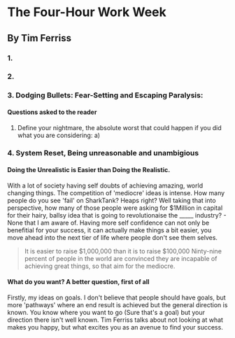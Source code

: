 # The Four-Hour Work Week 
## By Tim Ferriss 

### 1. 

### 2. 

### 3. Dodging Bullets: Fear-Setting and Escaping Paralysis:

#### Questions asked to the reader 

1. Define your nightmare, the absolute worst that could happen if you did what you are considering:
    a) 

### 4. System Reset, Being unreasonable and unambigious

#### Doing the Unrealistic is Easier than Doing the Realistic. 
With a lot of society having self doubts of achieving amazing, world changing things. The competition of 'mediocre' ideas is intense. How many people do you see 'fail' on SharkTank? Heaps right? Well taking that into perspective, how many of those people were asking for $1Million in capital for their hairy, ballsy idea that is going to revolutionaise the _____ industry? - None that I am aware of. 
Having more self confidence can not only be benefitial for your success, it can actually make things a bit easier, you move ahead into the next tier of life where people don't see them selves. 

> It is easier to raise $1,000,000 than it is to raise $100,000
> Ninty-nine percent of people in the world are convinced they are incapable of achieving great things, so that aim for the mediocre.

#### What do you want? A better question, first of all
Firstly, my ideas on goals. I don't believe that people should have goals, but more 'pathways' where an end result is achieved but the general direction is known. You know where you want to go (Sure that's a goal) but your direction there isn't well known. 
Tim Ferriss talks about not looking at what makes you happy, but what excites you as an avenue to find your success. 



